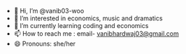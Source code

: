 - 👋 Hi, I’m @vanib03-woo
- 👀 I’m interested in economics, music and dramatics
- 🌱 I’m currently learning coding and economics
- 📫 How to reach me : email- vanibhardwaj03@gmail.com
- 😄 Pronouns: she/her

<!---
vanib03-woo/vanib03-woo is a ✨ special ✨ repository because its `README.md` (this file) appears on your GitHub profile.
You can click the Preview link to take a look at your changes.
--->
